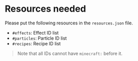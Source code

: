 # Resources needed

Please put the following resources in the `resources.json` file.

* `#effects`: Effect ID list
* `#particles`: Particle ID list
* `#recipes`: Recipe ID list

> Note that all IDs cannot have `minecraft:` before it.
